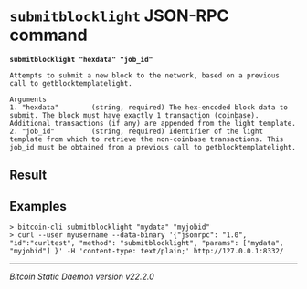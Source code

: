 `submitblocklight` JSON-RPC command
===================================

**`submitblocklight "hexdata" "job_id"`**

```
Attempts to submit a new block to the network, based on a previous call to getblocktemplatelight.

Arguments
1. "hexdata"        (string, required) The hex-encoded block data to submit. The block must have exactly 1 transaction (coinbase). Additional transactions (if any) are appended from the light template.
2. "job_id"         (string, required) Identifier of the light template from which to retrieve the non-coinbase transactions. This job_id must be obtained from a previous call to getblocktemplatelight.
```

Result
------

Examples
--------

```
> bitcoin-cli submitblocklight "mydata" "myjobid"
> curl --user myusername --data-binary '{"jsonrpc": "1.0", "id":"curltest", "method": "submitblocklight", "params": ["mydata", "myjobid"] }' -H 'content-type: text/plain;' http://127.0.0.1:8332/
```

***

*Bitcoin Static Daemon version v22.2.0*
